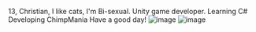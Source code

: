 13, Christian, I like cats, I'm Bi-sexual.
Unity game developer.
Learning C# 
Developing ChimpMania
Have a good day!
![image](https://github.com/user-attachments/assets/788a52d4-5d2f-4e76-b3fb-9f0992491204)
![image](https://github.com/user-attachments/assets/5cf0ccc2-feed-41db-8f64-90bd518473d8)
